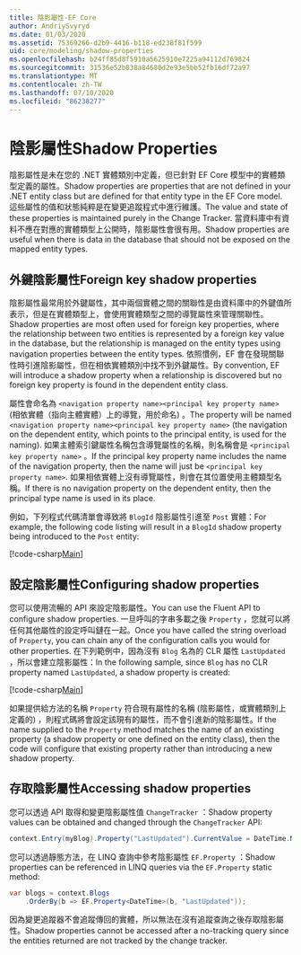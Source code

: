 ```yaml
---
title: 陰影屬性-EF Core
author: AndriySvyryd
ms.date: 01/03/2020
ms.assetid: 75369266-d2b9-4416-b118-ed238f81f599
uid: core/modeling/shadow-properties
ms.openlocfilehash: b24ff85d8f5910a5625910e7225a94112d769824
ms.sourcegitcommit: 31536e52b838a84680d2e93e5bb52fb16df72a97
ms.translationtype: MT
ms.contentlocale: zh-TW
ms.lasthandoff: 07/10/2020
ms.locfileid: "86238277"
---
```

# <a name="shadow-properties"></a><span data-ttu-id="876b3-102">陰影屬性</span><span class="sxs-lookup"><span data-stu-id="876b3-102">Shadow Properties</span></span>

<span data-ttu-id="876b3-103">陰影屬性是未在您的 .NET 實體類別中定義，但已針對 EF Core 模型中的實體類型定義的屬性。</span><span class="sxs-lookup"><span data-stu-id="876b3-103">Shadow properties are properties that are not defined in your .NET entity class but are defined for that entity type in the EF Core model.</span></span> <span data-ttu-id="876b3-104">這些屬性的值和狀態純粹是在變更追蹤程式中進行維護。</span><span class="sxs-lookup"><span data-stu-id="876b3-104">The value and state of these properties is maintained purely in the Change Tracker.</span></span> <span data-ttu-id="876b3-105">當資料庫中有資料不應在對應的實體類型上公開時，陰影屬性會很有用。</span><span class="sxs-lookup"><span data-stu-id="876b3-105">Shadow properties are useful when there is data in the database that should not be exposed on the mapped entity types.</span></span>

## <a name="foreign-key-shadow-properties"></a><span data-ttu-id="876b3-106">外鍵陰影屬性</span><span class="sxs-lookup"><span data-stu-id="876b3-106">Foreign key shadow properties</span></span>

<span data-ttu-id="876b3-107">陰影屬性最常用於外鍵屬性，其中兩個實體之間的關聯性是由資料庫中的外鍵值所表示，但是在實體類型上，會使用實體類型之間的導覽屬性來管理關聯性。</span><span class="sxs-lookup"><span data-stu-id="876b3-107">Shadow properties are most often used for foreign key properties, where the relationship between two entities is represented by a foreign key value in the database, but the relationship is managed on the entity types using navigation properties between the entity types.</span></span> <span data-ttu-id="876b3-108">依照慣例，EF 會在發現關聯性時引進陰影屬性，但在相依實體類別中找不到外鍵屬性。</span><span class="sxs-lookup"><span data-stu-id="876b3-108">By convention, EF will introduce a shadow property when a relationship is discovered but no foreign key property is found in the dependent entity class.</span></span>

<span data-ttu-id="876b3-109">屬性會命名為 `<navigation property name><principal key property name>` (相依實體（指向主體實體）上的導覽，用於命名) 。</span><span class="sxs-lookup"><span data-stu-id="876b3-109">The property will be named `<navigation property name><principal key property name>` (the navigation on the dependent entity, which points to the principal entity, is used for the naming).</span></span> <span data-ttu-id="876b3-110">如果主體索引鍵屬性名稱包含導覽屬性的名稱，則名稱會是 `<principal key property name>` 。</span><span class="sxs-lookup"><span data-stu-id="876b3-110">If the principal key property name includes the name of the navigation property, then the name will just be `<principal key property name>`.</span></span> <span data-ttu-id="876b3-111">如果相依實體上沒有導覽屬性，則會在其位置使用主體類型名稱。</span><span class="sxs-lookup"><span data-stu-id="876b3-111">If there is no navigation property on the dependent entity, then the principal type name is used in its place.</span></span>

<span data-ttu-id="876b3-112">例如，下列程式代碼清單會導致將 `BlogId` 陰影屬性引進至 `Post` 實體：</span><span class="sxs-lookup"><span data-stu-id="876b3-112">For example, the following code listing will result in a `BlogId` shadow property being introduced to the `Post` entity:</span></span>

[!code-csharp[Main](../../../samples/core/Modeling/Conventions/ShadowForeignKey.cs?name=Conventions&highlight=21-23)]

## <a name="configuring-shadow-properties"></a><span data-ttu-id="876b3-113">設定陰影屬性</span><span class="sxs-lookup"><span data-stu-id="876b3-113">Configuring shadow properties</span></span>

<span data-ttu-id="876b3-114">您可以使用流暢的 API 來設定陰影屬性。</span><span class="sxs-lookup"><span data-stu-id="876b3-114">You can use the Fluent API to configure shadow properties.</span></span> <span data-ttu-id="876b3-115">一旦呼叫的字串多載之後 `Property` ，您就可以將任何其他屬性的設定呼叫鏈在一起。</span><span class="sxs-lookup"><span data-stu-id="876b3-115">Once you have called the string overload of `Property`, you can chain any of the configuration calls you would for other properties.</span></span> <span data-ttu-id="876b3-116">在下列範例中，因為沒有 `Blog` 名為的 CLR 屬性 `LastUpdated` ，所以會建立陰影屬性：</span><span class="sxs-lookup"><span data-stu-id="876b3-116">In the following sample, since `Blog` has no CLR property named `LastUpdated`, a shadow property is created:</span></span>

[!code-csharp[Main](../../../samples/core/Modeling/FluentAPI/ShadowProperty.cs?name=ShadowProperty&highlight=8)]

<span data-ttu-id="876b3-117">如果提供給方法的名稱 `Property` 符合現有屬性的名稱 (陰影屬性，或實體類別上定義的) ，則程式碼將會設定該現有的屬性，而不會引進新的陰影屬性。</span><span class="sxs-lookup"><span data-stu-id="876b3-117">If the name supplied to the `Property` method matches the name of an existing property (a shadow property or one defined on the entity class), then the code will configure that existing property rather than introducing a new shadow property.</span></span>

## <a name="accessing-shadow-properties"></a><span data-ttu-id="876b3-118">存取陰影屬性</span><span class="sxs-lookup"><span data-stu-id="876b3-118">Accessing shadow properties</span></span>

<span data-ttu-id="876b3-119">您可以透過 API 取得和變更陰影屬性值 `ChangeTracker` ：</span><span class="sxs-lookup"><span data-stu-id="876b3-119">Shadow property values can be obtained and changed through the `ChangeTracker` API:</span></span>

``` csharp
context.Entry(myBlog).Property("LastUpdated").CurrentValue = DateTime.Now;
```

<span data-ttu-id="876b3-120">您可以透過靜態方法，在 LINQ 查詢中參考陰影屬性 `EF.Property` ：</span><span class="sxs-lookup"><span data-stu-id="876b3-120">Shadow properties can be referenced in LINQ queries via the `EF.Property` static method:</span></span>

``` csharp
var blogs = context.Blogs
    .OrderBy(b => EF.Property<DateTime>(b, "LastUpdated"));
```

<span data-ttu-id="876b3-121">因為變更追蹤器不會追蹤傳回的實體，所以無法在沒有追蹤查詢之後存取陰影屬性。</span><span class="sxs-lookup"><span data-stu-id="876b3-121">Shadow properties cannot be accessed after a no-tracking query since the entities returned are not tracked by the change tracker.</span></span>
